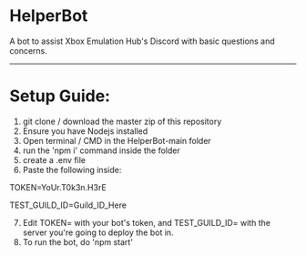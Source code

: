 # HelperBot
A bot to assist Xbox Emulation Hub's Discord with basic questions and concerns.

--------------
# Setup Guide:
1) git clone / download the master zip of this repository
2) Ensure you have Nodejs installed
3) Open terminal / CMD in the HelperBot-main folder
4) run the 'npm i' command inside the folder
5) create a .env file
6) Paste the following inside:

TOKEN=YoUr.T0k3n.H3rE

TEST_GUILD_ID=Guild_ID_Here

7) Edit TOKEN= with your bot's token, and TEST_GUILD_ID= with the server you're going to deploy the bot in.
8) To run the bot, do 'npm start' 
